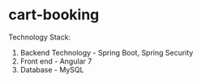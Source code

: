 # cart-booking

Technology Stack:

1) Backend Technology - Spring Boot, Spring Security
2) Front end - Angular 7
3) Database - MySQL 
